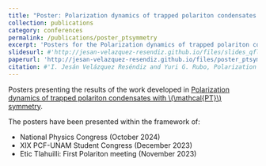 ```yaml
---
title: "Poster: Polarization dynamics of trapped polariton condensates with PT symmetry"
collection: publications
category: conferences
permalink: /publications/poster_ptsymmetry
excerpt: 'Posters for the Polarization dynamics of trapped polariton condensates with PT symmetry'
slidesurl: #'http://jesan-velazquez-resendiz.github.io/files/slides_qfl_summer_school_2024.pdf'
paperurl: 'http://jesan-velazquez-resendiz.github.io/files/poster_ptsymmetry.pdf'
citation: #'I. Jesán Velázquez Reséndiz and Yuri G. Rubo, Polarization dynamics of trapped polariton condensates with PT-symmetry'
---
```


Posters presenting the results of the work developed in [Polarization dynamics of trapped polariton condensates with \\(\mathcal{PT}\\) symmetry](https://journals.aps.org/prb/abstract/10.1103/PhysRevB.109.085312).

The posters have been presented within the framework of:
- National Physics Congress (October 2024)
- XIX PCF-UNAM Student Congress (December 2023)
- Etic Tlahuilli: First Polariton meeting (November 2023)

